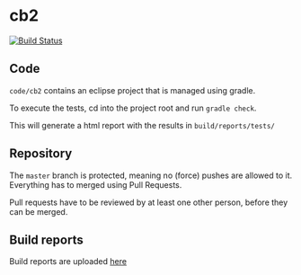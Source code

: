 # cb2
[![Build Status](https://travis-ci.com/simonsmiley/cb2.svg?token=2QL4U6DTFcpMYPyy2Wyx&branch=master)](https://travis-ci.com/simonsmiley/cb2)

## Code
`code/cb2` contains an eclipse project that is managed using gradle.

To execute the tests, cd into the project root and run `gradle check`.

This will generate a html report with the results in `build/reports/tests/`

## Repository
The `master` branch is protected, meaning no (force) pushes are allowed to it. Everything has to merged using Pull Requests.

Pull requests have to be reviewed by at least one other person, before they can be merged.

## Build reports

Build reports are uploaded [here](https://simonsmiley.github.io/cb2)
